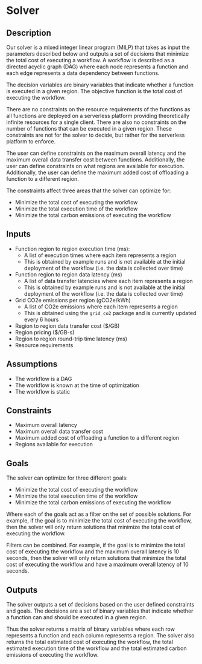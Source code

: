 # Solver

## Description

Our solver is a mixed integer linear program (MILP) that takes as input the parameters described below and outputs a set of decisions that minimize the total cost of executing a workflow. A workflow is described as a directed acyclic graph (DAG) where each node represents a function and each edge represents a data dependency between functions.

The decision variables are binary variables that indicate whether a function is executed in a given region. The objective function is the total cost of executing the workflow.

There are no constraints on the resource requirements of the functions as all functions are deployed on a serverless platform providing theoretically infinite resources for a single client. There are also no constraints on the number of functions that can be executed in a given region. These constraints are not for the solver to decide, but rather for the serverless platform to enforce.

The user can define constraints on the maximum overall latency and the maximum overall data transfer cost between functions. Additionally, the user can define constraints on what regions are available for execution. Additionally, the user can define the maximum added cost of offloading a function to a different region.

The constraints affect three areas that the solver can optimize for:

- Minimize the total cost of executing the workflow
- Minimize the total execution time of the workflow
- Minimize the total carbon emissions of executing the workflow

## Inputs

- Function region to region execution time (ms):
  - A list of execution times where each item represents a region
  - This is obtained by example runs and is not available at the initial deployment of the workflow (i.e. the data is collected over time)
- Function region to region data latency (ms)
  - A list of data transfer latencies where each item represents a region
  - This is obtained by example runs and is not available at the initial deployment of the workflow (i.e. the data is collected over time)
- Grid CO2e emissions per region (gCO2e/kWh)
  - A list of CO2e emissions where each item represents a region
  - This is obtained using the `grid_co2` package and is currently updated every 6 hours
- Region to region data transfer cost ($/GB)
- Region pricing ($/GB-s)
- Region to region round-trip time latency (ms)
- Resource requirements

## Assumptions

- The workflow is a DAG
- The workflow is known at the time of optimization
- The workflow is static

## Constraints

- Maximum overall latency
- Maximum overall data transfer cost
- Maximum added cost of offloading a function to a different region
- Regions available for execution

## Goals

The solver can optimize for three different goals:

- Minimize the total cost of executing the workflow
- Minimize the total execution time of the workflow
- Minimize the total carbon emissions of executing the workflow

Where each of the goals act as a filter on the set of possible solutions. For example, if the goal is to minimize the total cost of executing the workflow, then the solver will only return solutions that minimize the total cost of executing the workflow.

Filters can be combined. For example, if the goal is to minimize the total cost of executing the workflow and the maximum overall latency is 10 seconds, then the solver will only return solutions that minimize the total cost of executing the workflow and have a maximum overall latency of 10 seconds.

## Outputs

The solver outputs a set of decisions based on the user defined constraints and goals. The decisions are a set of binary variables that indicate whether a function can and should be executed in a given region.

Thus the solver returns a matrix of binary variables where each row represents a function and each column represents a region. The solver also returns the total estimated cost of executing the workflow, the total estimated execution time of the workflow and the total estimated carbon emissions of executing the workflow.

